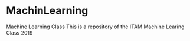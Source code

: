 # MachinLearning
Machine Learning Class
This is a repository of the ITAM Machine Learing Class 2019
